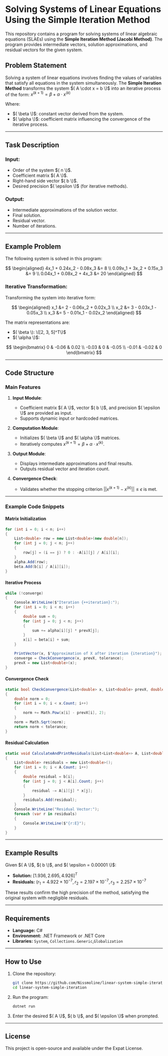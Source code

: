# Solving Systems of Linear Equations Using the Simple Iteration Method

This repository contains a program for solving systems of linear algebraic equations (SLAEs) using the **Simple Iteration Method (Jacobi Method)**. The program provides intermediate vectors, solution approximations, and residual vectors for the given system.

## Problem Statement

Solving a system of linear equations involves finding the values of variables that satisfy all equations in the system simultaneously. The **Simple Iteration Method** transforms the system $( A \cdot x = b \)$ into an iterative process of the form: $x^{(k+1)} = \beta + \alpha \cdot x^{(k)}$

Where:
- $( \beta \)$: constant vector derived from the system.
- $( \alpha \)$: coefficient matrix influencing the convergence of the iterative process.

---

## Task Description

### Input:
- Order of the system $( n \)$.
- Coefficient matrix $( A \)$.
- Right-hand side vector $( b \)$.
- Desired precision $( \epsilon \)$ (for iterative methods).

### Output:
- Intermediate approximations of the solution vector.
- Final solution.
- Residual vector.
- Number of iterations.

---

## Example Problem

The following system is solved in this program:

$$
\begin{aligned}
4x_1 + 0.24x_2 - 0.08x_3 &= 8 \\
0.09x_1 + 3x_2 + 0.15x_3 &= 9 \\
0.04x_1 + 0.08x_2 + 4x_3 &= 20
\end{aligned}
$$

### Iterative Transformation:
Transforming the system into iterative form:

$$
\begin{aligned}
x_1 &= 2 - 0.06x_2 + 0.02x_3 \\
x_2 &= 3 - 0.03x_1 - 0.05x_3 \\
x_3 &= 5 - 0.01x_1 - 0.02x_2
\end{aligned}
$$

The matrix representations are:
- $( \beta \): \([2, 3, 5]^T\)$
- $( \alpha \)$:

$$
\begin{bmatrix}
0 & -0.06 & 0.02 \\
-0.03 & 0 & -0.05 \\
-0.01 & -0.02 & 0
\end{bmatrix}
$$

---

## Code Structure

### Main Features
1. **Input Module**:
   - Coefficient matrix $( A \)$, vector $( b \)$, and precision $( \epsilon \)$ are provided as input.
   - Supports dynamic input or hardcoded matrices.

2. **Computation Module**:
   - Initializes $( \beta \)$ and $( \alpha \)$ matrices.
   - Iteratively computes $x^{(k+1)} = \beta + \alpha \cdot x^{(k)}$.

3. **Output Module**:
   - Displays intermediate approximations and final results.
   - Outputs residual vector and iteration count.

4. **Convergence Check**:
   - Validates whether the stopping criterion $||x^{(k+1)} - x^{(k)}|| \leq \epsilon$ is met.

---

### Example Code Snippets

#### Matrix Initialization
```csharp
for (int i = 0; i < n; i++)
{
    List<double> row = new List<double>(new double[n]);
    for (int j = 0; j < n; j++)
    {
        row[j] = (i == j) ? 0 : -A[i][j] / A[i][i];
    }
    alpha.Add(row);
    beta.Add(b[i] / A[i][i]);
}
```

#### Iterative Process
```csharp
while (!converge)
{
    Console.WriteLine($"Iteration {++iteration}:");
    for (int i = 0; i < n; i++)
    {
        double sum = 0;
        for (int j = 0; j < n; j++)
        {
            sum += alpha[i][j] * prevX[j];
        }
        x[i] = beta[i] + sum;
    }

    PrintVector(x, $"Approximation of X after iteration {iteration}");
    converge = CheckConvergence(x, prevX, tolerance);
    prevX = new List<double>(x);
}
```

#### Convergence Check
```csharp
static bool CheckConvergence(List<double> x, List<double> prevX, double tolerance)
{
    double norm = 0;
    for (int i = 0; i < x.Count; i++)
    {
        norm += Math.Pow(x[i] - prevX[i], 2);
    }
    norm = Math.Sqrt(norm);
    return norm < tolerance;
}
```

#### Residual Calculation
```csharp
static void CalculateAndPrintResiduals(List<List<double>> A, List<double> b, List<double> x)
{
    List<double> residuals = new List<double>();
    for (int i = 0; i < A.Count; i++)
    {
        double residual = b[i];
        for (int j = 0; j < A[i].Count; j++)
        {
            residual -= A[i][j] * x[j];
        }
        residuals.Add(residual);
    }
    Console.WriteLine("Residual Vector:");
    foreach (var r in residuals)
    {
        Console.WriteLine($"{r:E}");
    }
}
```

---

## Example Results

Given $( A \)$, $( b \)$, and $( \epsilon = 0.00001 \)$:
- **Solution:**  $[1.936, 2.695, 4.926]^T$
- **Residuals:** $( r_1 = 4.922 \times 10^{-7}, r_2 = 2.197 \times 10^{-7}, r_3 = 2.257 \times 10^{-7}$

These results confirm the high precision of the method, satisfying the original system with negligible residuals.

---

## Requirements
- **Language:** C#
- **Environment:** .NET Framework or .NET Core
- **Libraries:** `System`, `Collections.Generic`,`Globalization`
---

## How to Use

1. Clone the repository:
   ```bash
   git clone https://github.com/Nissmoline/linear-system-simple-iteration.git
   cd linear-system-simple-iteration
   ```
2. Run the program:
   ```bash
   dotnet run
   ```
3. Enter the desired $( A \)$, $( b \)$, and $( \epsilon \)$ when prompted.

---

## License
This project is open-source and available under the Expat License.
